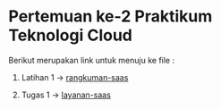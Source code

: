 # Pertemuan ke-2      Praktikum Teknologi Cloud

Berikut merupakan link untuk menuju ke file :

1. Latihan 1 -> [rangkuman-saas](https://github.com/hudaimi/tekn-cloud-computing/blob/master/minggu-02/rangkuman-saas.md)

2. Tugas 1 -> [layanan-saas](https://github.com/hudaimi/tekn-cloud-computing/blob/master/minggu-02/layanan-saas.md)